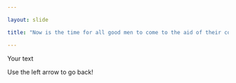 ```yaml
---

layout: slide

title: "Now is the time for all good men to come to the aid of their country!"

---
```


Your text

Use the left arrow to go back!
